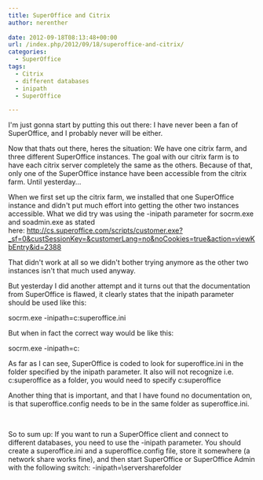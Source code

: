 ```yaml
---
title: SuperOffice and Citrix
author: nerenther
 
date: 2012-09-18T08:13:48+00:00
url: /index.php/2012/09/18/superoffice-and-citrix/
categories:
  - SuperOffice
tags:
  - Citrix
  - different databases
  - inipath
  - SuperOffice

---
```

I'm just gonna start by putting this out there: I have never been a fan of SuperOffice, and I probably never will be either.

Now that thats out there, heres the situation: We have one citrix farm, and three different SuperOffice instances. The goal with our citrix farm is to have each citrix server completely the same as the others. Because of that, only one of the SuperOffice instance have been accessible from the citrix farm. Until yesterday&#8230;

When we first set up the citrix farm, we installed that one SuperOffice instance and didn't put much effort into getting the other two instances accessible. What we did try was using the -inipath parameter for socrm.exe and soadmin.exe as stated here: <a href="http://cs.superoffice.com/scripts/customer.exe?_sf=0&custSessionKey=&customerLang=no&noCookies=true&action=viewKbEntry&id=2388" target="_blank" rel="noopener">http://cs.superoffice.com/scripts/customer.exe?_sf=0&custSessionKey=&customerLang=no&noCookies=true&action=viewKbEntry&id=2388</a>

That didn't work at all so we didn't bother trying anymore as the other two instances isn't that much used anyway.

But yesterday I did another attempt and it turns out that the documentation from SuperOffice is flawed, it clearly states that the inipath parameter should be used like this:

socrm.exe -inipath=c:superoffice.ini

But when in fact the correct way would be like this:

socrm.exe -inipath=c:

As far as I can see, SuperOffice is coded to look for superoffice.ini in the folder specified by the inipath parameter. It also will not recognize i.e. c:superoffice as a folder, you would need to specify c:superoffice

Another thing that is important, and that I have found no documentation on, is that superoffice.config needs to be in the same folder as superoffice.ini.

&nbsp;

So to sum up: If you want to run a SuperOffice client and connect to different databases, you need to use the -inipath parameter. You should create a superoffice.ini and a superoffice.config file, store it somewhere (a network share works fine), and then start SuperOffice or SuperOffice Admin with the following switch: -inipath=\serversharefolder